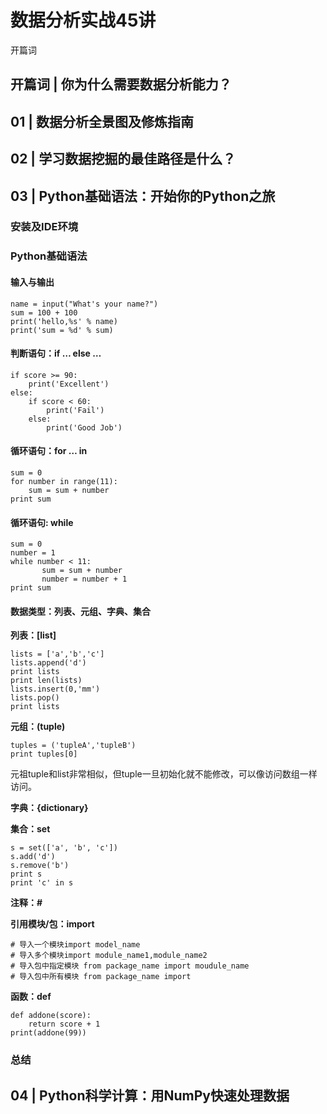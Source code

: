 # 数据分析实战45讲 #

开篇词

## 开篇词 | 你为什么需要数据分析能力？ ##

## 01 | 数据分析全景图及修炼指南 ##

## 02 | 学习数据挖掘的最佳路径是什么？ ##

## 03 | Python基础语法：开始你的Python之旅 ##

### 安装及IDE环境 ###

### Python基础语法 ###

#### 输入与输出 ####

	name = input("What's your name?")
	sum = 100 + 100
	print('hello,%s' % name)
	print('sum = %d' % sum)

#### 判断语句：if … else … ####

	if score >= 90:
	    print('Excellent')
	else: 
	    if score < 60:
	        print('Fail')
	    else:
	        print('Good Job')

#### 循环语句：for … in ####

	sum = 0
	for number in range(11):
	    sum = sum + number
	print sum

#### 循环语句: while ####

	sum = 0
	number = 1
	while number < 11:
	       sum = sum + number
	       number = number + 1
	print sum

#### 数据类型：列表、元组、字典、集合 ####

**列表：[list]**

	lists = ['a','b','c']
	lists.append('d')
	print lists
	print len(lists)
	lists.insert(0,'mm')
	lists.pop()
	print lists

**元组：(tuple)**

	tuples = ('tupleA','tupleB')
	print tuples[0]

元祖tuple和list非常相似，但tuple一旦初始化就不能修改，可以像访问数组一样访问。

**字典：{dictionary}**

**集合：set**

	s = set(['a', 'b', 'c'])
	s.add('d')
	s.remove('b')
	print s
	print 'c' in s

**注释：#**

**引用模块/包：import**

	# 导入一个模块import model_name
	# 导入多个模块import module_name1,module_name2
	# 导入包中指定模块 from package_name import moudule_name
	# 导入包中所有模块 from package_name import 

**函数：def**

	def addone(score):
		return score + 1
	print(addone(99))

### 总结 ###

## 04 | Python科学计算：用NumPy快速处理数据 ##

